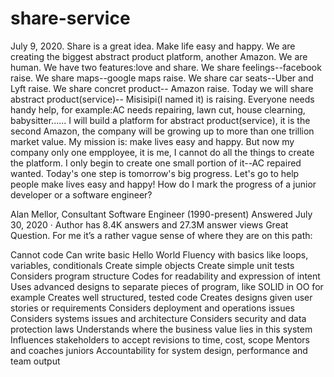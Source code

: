 # share-service
July 9, 2020. Share is a great idea. Make life easy and happy. We are creating the biggest abstract product platform,  another Amazon.
We are human. We have two features:love and share.
We share feelings--facebook raise.
We share maps--google maps raise. 
We share car seats--Uber and Lyft raise. 
We share concret product-- Amazon raise. 
Today we will share abstract product(service)-- Misisipi(I named it) is raising. 
Everyone needs handy help, for example:AC needs repairing, lawn cut, house clearning, babysitter...... 
I will build a platform for abstract product(service), it is the second Amazon, the company will be growing up to more than one trillion market value.
My mission is: make lives easy and happy.
But now my company only one empployee, it is me, I cannot do all the things to create the platform. 
I only begin to create one small portion of it--AC repaired wanted.
Today's one step is tomorrow's big progress. 
Let's go to help people make lives easy and happy!
How do I mark the progress of a junior developer or a software engineer?

Alan Mellor, Consultant Software Engineer (1990-present)
Answered July 30, 2020 · Author has 8.4K answers and 27.3M answer views
Great Question. For me it’s a rather vague sense of where they are on this path:

Cannot code
Can write basic Hello World
Fluency with basics like loops, variables, conditionals
Create simple objects
Create simple unit tests
Considers program structure
Codes for readability and expression of intent
Uses advanced designs to separate pieces of program, like SOLID in OO for example
Creates well structured, tested code
Creates designs given user stories or requirements
Considers deployment and operations issues
Considers systems issues and architecture
Considers security and data protection laws
Understands where the business value lies in this system
Influences stakeholders to accept revisions to time, cost, scope
Mentors and coaches juniors
Accountability for system design, performance and team output
